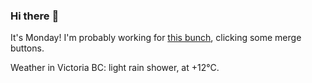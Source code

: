 ### Hi there :wave:

It's Monday! I'm probably working for [this bunch](https://github.com/kohofinancial), clicking some merge buttons.

Weather in Victoria BC: light rain shower, at +12°C.

